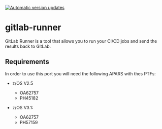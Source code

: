 [![Automatic version updates](https://github.com/ZOSOpenTools/gitlab-runnerport/actions/workflows/bump.yml/badge.svg)](https://github.com/ZOSOpenTools/gitlab-runnerport/actions/workflows/bump.yml)

# gitlab-runner

GitLab Runner is a tool that allows you to run your CI/CD jobs and send the results back to GitLab.

## Requirements
In order to use this port you will need the following APARS with thes PTFs:

- z/OS V2.5
  - OA62757
  - PH45182

- z/OS V3.1:
  - OA62757
  - PH57159
